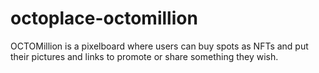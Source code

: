 # octoplace-octomillion
OCTOMillion is a pixelboard where users can buy spots as NFTs and put their pictures and links to promote or share something they wish.
